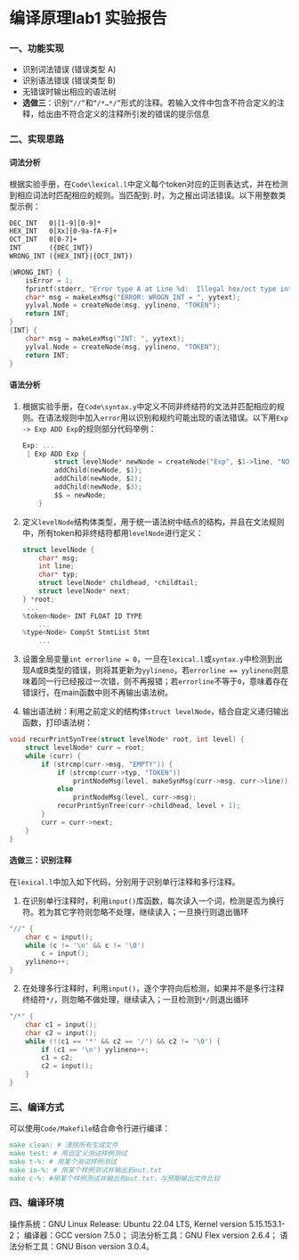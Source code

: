 # 编译原理lab1 实验报告

### 一、功能实现

- 识别词法错误 (错误类型 A)
- 识别语法错误 (错误类型 B)
- 无错误时输出相应的语法树
- **选做三**：识别`“//”`和`“/*…*/”`形式的注释。若输入文件中包含不符合定义的注释，给出由不符合定义的注释所引发的错误的提示信息

### 二、实现思路

#### 	词法分析

根据实验手册，在`Code\lexical.l`中定义每个token对应的正则表达式，并在检测到相应词法时匹配相应的规则。当匹配到`.`时，为之报出词法错误。以下用整数类型示例：

```latex
DEC_INT   0|[1-9][0-9]*
HEX_INT   0[Xx][0-9a-fA-F]+
OCT_INT   0[0-7]+
INT       ({DEC_INT})
WRONG_INT ({HEX_INT}|{OCT_INT})
```

```c
{WRONG_INT} {
    isError = 1;
    fprintf(stderr, "Error type A at Line %d:  Illegal hex/oct type integer '%s'\n", yylloc.first_line, yytext);
    char* msg = makeLexMsg("ERROR: WROGN_INT = ", yytext);
    yylval.Node = createNode(msg, yylineno, "TOKEN");
    return INT;
}
{INT} {
    char* msg = makeLexMsg("INT: ", yytext);
    yylval.Node = createNode(msg, yylineno, "TOKEN");
    return INT;
}
```

#### 	语法分析

1. 根据实验手册，在`Code\syntax.y`中定义不同非终结符的文法并匹配相应的规则。在语法规则中加入`error`用以识别和规约可能出现的语法错误。以下用`Exp -> Exp ADD Exp`的规则部分代码举例：

   ```c
   Exp: ... 
   	| Exp ADD Exp {
           struct levelNode* newNode = createNode("Exp", $1->line, "NON_TERMINAL");
           addChild(newNode, $1);
           addChild(newNode, $2);
           addChild(newNode, $3);
           $$ = newNode;
       }
   ```

2. 定义`levelNode`结构体类型，用于统一语法树中结点的结构，并且在文法规则中，所有token和非终结符都用`levelNode`进行定义：

   ```c
   struct levelNode {
       char* msg;
       int line;
       char* typ;
       struct levelNode* childhead, *childtail;
       struct levelNode* next;
   } *root;
   	...
   %token<Node> INT FLOAT ID TYPE
       ...
   %type<Node> CompSt StmtList Stmt
       ...
   ```

3. 设置全局变量`int errorline = 0`，一旦在`lexical.l`或`syntax.y`中检测到出现A或B类型的错误，则将其更新为`yylineno`，若`errorline == yylineno`则意味着同一行已经报过一次错，则不再报错；若`errorline`不等于`0`，意味着存在错误行，在main函数中则不再输出语法树。
4. 输出语法树：利用之前定义的结构体`struct levelNode`，结合自定义递归输出函数，打印语法树：

```c
void recurPrintSynTree(struct levelNode* root, int level) {
    struct levelNode* curr = root;
    while (curr) {
        if (strcmp(curr->msg, "EMPTY")) {
            if (strcmp(curr->typ, "TOKEN"))
                printNodeMsg(level, makeSynMsg(curr->msg, curr->line));
            else
                printNodeMsg(level, curr->msg);
            recurPrintSynTree(curr->childhead, level + 1);
        }
        curr = curr->next;
    }
}
```

#### 	选做三：识别注释

在`lexical.l`中加入如下代码，分别用于识别单行注释和多行注释。

1. 在识别单行注释时，利用`input()`库函数，每次读入一个词，检测是否为换行符。若为其它字符则忽略不处理，继续读入；一旦换行则退出循环

```c
"//" {
    char c = input();
    while (c != '\n' && c != '\0')
        c = input();
    yylineno++;
}
```
2. 在处理多行注释时，利用`input()`，逐个字符向后检测，如果并不是多行注释终结符`*/`，则忽略不做处理，继续读入；一旦检测到`*/`则退出循环

```c
"/*" {
    char c1 = input();
    char c2 = input();
    while (!(c1 == '*' && c2 == '/') && c2 != '\0') {
        if (c1 == '\n') yylineno++;
        c1 = c2;
        c2 = input();
    }
}
```

### 三、编译方式

可以使用`Code/Makefile`结合命令行进行编译：

```makefile
make clean: # 清除所有生成文件 
make test: # 用自定义测试样例测试
make t-%: # 用某个测试样例测试
make io-%: # 用某个样例测试并输出到out.txt
make c-%: #用某个样例测试并输出到out.txt，与预期输出文件比较
```

### 四、编译环境

操作系统：GNU Linux Release: Ubuntu 22.04 LTS, Kernel version 5.15.153.1-2；
编译器：GCC version 7.5.0；
词法分析工具：GNU Flex version 2.6.4；
语法分析工具：GNU Bison version 3.0.4。
